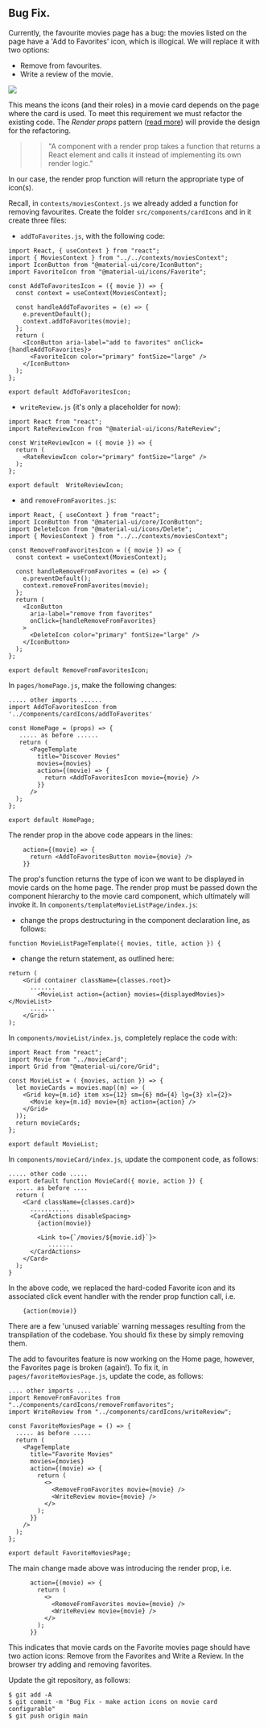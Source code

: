 ## Bug Fix.

Currently, the favourite movies page has a bug: the movies listed on the page have a 'Add to Favorites' icon, which is illogical. We will replace it with two options:

- Remove from favourites.
- Write a review of the movie.

![][favcard]

This means the icons (and their roles) in a movie card depends on the page where the card is used. To meet this requirement we must refactor the existing code. The _Render props_ pattern ([read more][renderprop]) will provide the design for the refactoring.

> > "A component with a render prop takes a function that returns a React element and calls it instead of implementing its own render logic."

In our case, the render prop function will return the appropriate type of icon(s).

Recall, in `contexts/moviesContext.js` we already added a function for removing favourites. Create the folder `src/components/cardIcons` and in it create three files:

- `addToFavorites.js`, with the following code:

```
import React, { useContext } from "react";
import { MoviesContext } from "../../contexts/moviesContext";
import IconButton from "@material-ui/core/IconButton";
import FavoriteIcon from "@material-ui/icons/Favorite";

const AddToFavoritesIcon = ({ movie }) => {
  const context = useContext(MoviesContext);

  const handleAddToFavorites = (e) => {
    e.preventDefault();
    context.addToFavorites(movie);
  };
  return (
    <IconButton aria-label="add to favorites" onClick={handleAddToFavorites}>
      <FavoriteIcon color="primary" fontSize="large" />
    </IconButton>
  );
};

export default AddToFavoritesIcon;
```

- `writeReview.js` (it's only a placeholder for now):

```
import React from "react";
import RateReviewIcon from "@material-ui/icons/RateReview";

const WriteReviewIcon = ({ movie }) => {
  return (
    <RateReviewIcon color="primary" fontSize="large" />
  );
};

export default  WriteReviewIcon;
```

- and `removeFromFavorites.js`:

```
import React, { useContext } from "react";
import IconButton from "@material-ui/core/IconButton";
import DeleteIcon from "@material-ui/icons/Delete";
import { MoviesContext } from "../../contexts/moviesContext";

const RemoveFromFavoritesIcon = ({ movie }) => {
  const context = useContext(MoviesContext);

  const handleRemoveFromFavorites = (e) => {
    e.preventDefault();
    context.removeFromFavorites(movie);
  };
  return (
    <IconButton
      aria-label="remove from favorites"
      onClick={handleRemoveFromFavorites}
    >
      <DeleteIcon color="primary" fontSize="large" />
    </IconButton>
  );
};

export default RemoveFromFavoritesIcon;
```
In `pages/homePage.js`, make the following changes:

```
..... other imports ......
import AddToFavoritesIcon from '../components/cardIcons/addToFavorites'

const HomePage = (props) => {
   ..... as before ......
   return (
      <PageTemplate
        title="Discover Movies"
        movies={movies}
        action={(movie) => {
          return <AddToFavoritesIcon movie={movie} />
        }}
      />
  );
};

export default HomePage;
```
The render prop in the above code appears in the lines:
```
    action={(movie) => {
      return <AddToFavoritesButton movie={movie} />
    }}
```
The prop's function returns the type of icon we want to be displayed in movie cards on the home page. The render prop must be passed down the component hierarchy to the movie card component, which ultimately will invoke it. In `components/templateMovieListPage/index.js`:

- change the props destructuring in the component declaration line, as follows:

```
function MovieListPageTemplate({ movies, title, action }) {
```

- change the return statement, as outlined here:

```
return (
    <Grid container className={classes.root}>
      .......
        <MovieList action={action} movies={displayedMovies}></MovieList>
      .......
    </Grid>
);
```
In `components/movieList/index.js`, completely replace the code with:

```
import React from "react";
import Movie from "../movieCard";
import Grid from "@material-ui/core/Grid";

const MovieList = ( {movies, action }) => {
  let movieCards = movies.map((m) => (
    <Grid key={m.id} item xs={12} sm={6} md={4} lg={3} xl={2}>
      <Movie key={m.id} movie={m} action={action} />
    </Grid>
  ));
  return movieCards;
};

export default MovieList;
```
In `components/movieCard/index.js`, update the component code, as follows:

```
..... other code .....
export default function MovieCard({ movie, action }) {
  ..... as before ....
  return (
    <Card className={classes.card}>
      ...........
      <CardActions disableSpacing>
        {action(movie)}

        <Link to={`/movies/${movie.id}`}>
           .......
      </CardActions>
    </Card>
  );
}
```
In the above code, we replaced the hard-coded Favorite icon and its associated click event handler with the render prop function call, i.e.

```
    {action(movie)}
```
There are a few 'unused variable` warning messages resulting from the transpilation of the codebase. You should fix these by simply removing them.

The add to favourites feature is now working on the Home page, however, the Favorites page is broken (again!). To fix it, in `pages/favoriteMoviesPage.js`, update the code, as follows:

```
.... other imports ....
import RemoveFromFavorites from "../components/cardIcons/removeFromfavorites";
import WriteReview from "../components/cardIcons/writeReview";

const FavoriteMoviesPage = () => {
  ..... as before .....
  return (
    <PageTemplate
      title="Favorite Movies"
      movies={movies}
      action={(movie) => {
        return (
          <>
            <RemoveFromFavorites movie={movie} />
            <WriteReview movie={movie} />
          </>
        );
      }}
    />
  );
};

export default FavoriteMoviesPage;
```
The main change made above was introducing the render prop, i.e.

```
      action={(movie) => {
        return (
          <>
            <RemoveFromFavorites movie={movie} />
            <WriteReview movie={movie} />
          </>
        );
      }}
```

This indicates that movie cards on the Favorite movies page should have two action icons: Remove from the Favorites and Write a Review. In the browser try adding and removing favorites.

Update the git repository, as follows:

```
$ git add -A
$ git commit -m "Bug Fix - make action icons on movie card configurable"
$ git push origin main
```

[renderprop]: https://reactjs.org/docs/render-props.html
[reviewbutton]: ./img/reviewbutton.png
[favcard]: ./img/favcard.png

